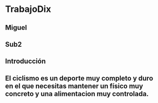 # TrabajoDix
## Miguel
## Sub2
## Introducción
## El ciclismo es un deporte muy completo y duro en el que necesitas mantener un físico muy concreto y una alimentacion muy controlada.